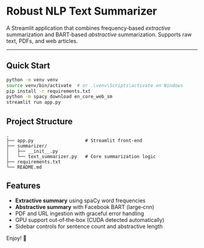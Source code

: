 # Robust NLP Text Summarizer

A Streamlit application that combines frequency‑based *extractive* summarization and BART‑based *abstractive* summarization. Supports raw text, PDFs, and web articles.

---

## Quick Start

```bash
python -m venv venv
source venv/bin/activate  # or .\venv\Scripts\activate on Windows
pip install -r requirements.txt
python -m spacy download en_core_web_sm
streamlit run app.py
```

## Project Structure

```
.
├── app.py                   # Streamlit front‑end
├── summarizer/
│   ├── __init__.py
│   └── text_summarizer.py   # Core summarization logic
├── requirements.txt
└── README.md
```

## Features

* **Extractive summary** using spaCy word frequencies
* **Abstractive summary** with Facebook BART (large‑cnn)
* PDF and URL ingestion with graceful error handling
* GPU support out‑of‑the‑box (CUDA detected automatically)
* Sidebar controls for sentence count and abstractive length

Enjoy! 🎉

